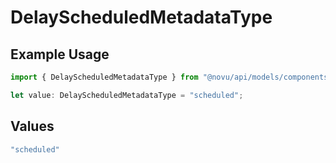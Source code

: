 # DelayScheduledMetadataType

## Example Usage

```typescript
import { DelayScheduledMetadataType } from "@novu/api/models/components";

let value: DelayScheduledMetadataType = "scheduled";
```

## Values

```typescript
"scheduled"
```